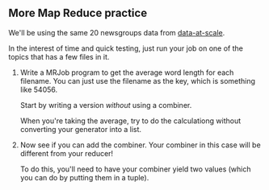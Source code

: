 ## More Map Reduce practice

We'll be using the same 20 newsgroups data from [data-at-scale](https://github.com/zipfian/data-at-scale/blob/master/individual.md).

In the interest of time and quick testing, just run your job on one of the topics that has a few files in it.

1. Write a MRJob program to get the average word length for each filename. You can just use the filename as the key, which is something like 54056.

    Start by writing a version *without* using a combiner.

    When you're taking the average, try to do the calculationg without converting your generator into a list.

2. Now see if you can add the combiner. Your combiner in this case will be different from your reducer!

    To do this, you'll need to have your combiner yield two values (which you can do by putting them in a tuple).
